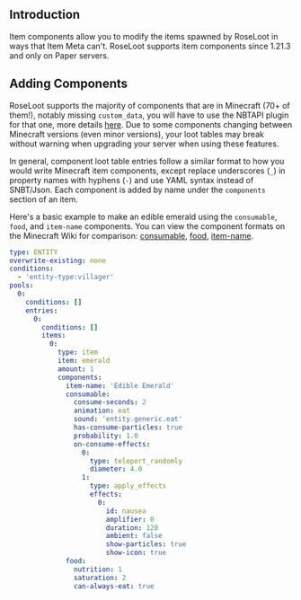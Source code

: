 ## Introduction
Item components allow you to modify the items spawned by RoseLoot in ways that Item Meta can't.  RoseLoot supports item components since 1.21.3 and only on Paper servers.

## Adding Components
RoseLoot supports the majority of components that are in Minecraft (70+ of them!), notably missing `custom_data`, you will have to use the NBTAPI plugin for that one, more details [here](item-meta.md#nbt-data).  Due to some components changing between Minecraft versions (even minor versions), your loot tables may break without warning when upgrading your server when using these features.

In general, component loot table entries follow a similar format to how you would write Minecraft item components, except replace underscores (`_`) in property names with hyphens (`-`) and use YAML syntax instead of SNBT/Json.  Each component is added by name under the `components` section of an item.

Here's a basic example to make an edible emerald using the `consumable`, `food`, and `item-name` components.  You can view the component formats on the Minecraft Wiki for comparison: [consumable](https://minecraft.wiki/w/Data_component_format/consumable), [food](https://minecraft.wiki/w/Data_component_format/food), [item-name](https://minecraft.wiki/w/Data_component_format/item_name).
```yaml
type: ENTITY
overwrite-existing: none
conditions:
  - 'entity-type:villager'
pools:
  0:
    conditions: []
    entries:
      0:
        conditions: []
        items:
          0:
            type: item
            item: emerald
            amount: 1
            components:
              item-name: 'Edible Emerald'
              consumable:
                consume-seconds: 2
                animation: eat
                sound: 'entity.generic.eat'
                has-consume-particles: true
                probability: 1.0
                on-consume-effects:
                  0:
                    type: teleport_randomly
                    diameter: 4.0
                  1:
                    type: apply_effects
                    effects:
                      0:
                        id: nausea
                        amplifier: 0
                        duration: 120
                        ambient: false
                        show-particles: true
                        show-icon: true
              food:
                nutrition: 1
                saturation: 2
                can-always-eat: true
```
